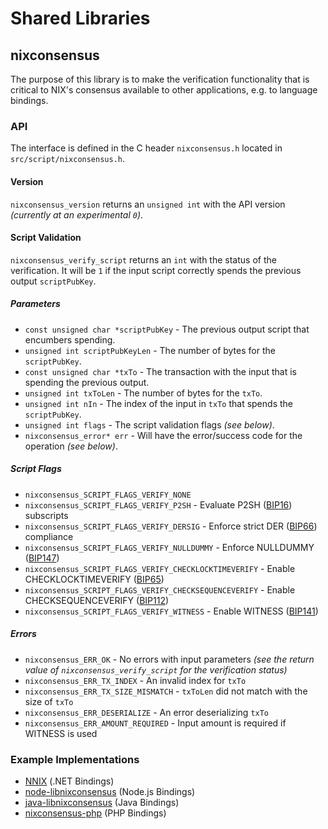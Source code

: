 Shared Libraries
================

## nixconsensus

The purpose of this library is to make the verification functionality that is critical to NIX's consensus available to other applications, e.g. to language bindings.

### API

The interface is defined in the C header `nixconsensus.h` located in  `src/script/nixconsensus.h`.

#### Version

`nixconsensus_version` returns an `unsigned int` with the API version *(currently at an experimental `0`)*.

#### Script Validation

`nixconsensus_verify_script` returns an `int` with the status of the verification. It will be `1` if the input script correctly spends the previous output `scriptPubKey`.

##### Parameters
- `const unsigned char *scriptPubKey` - The previous output script that encumbers spending.
- `unsigned int scriptPubKeyLen` - The number of bytes for the `scriptPubKey`.
- `const unsigned char *txTo` - The transaction with the input that is spending the previous output.
- `unsigned int txToLen` - The number of bytes for the `txTo`.
- `unsigned int nIn` - The index of the input in `txTo` that spends the `scriptPubKey`.
- `unsigned int flags` - The script validation flags *(see below)*.
- `nixconsensus_error* err` - Will have the error/success code for the operation *(see below)*.

##### Script Flags
- `nixconsensus_SCRIPT_FLAGS_VERIFY_NONE`
- `nixconsensus_SCRIPT_FLAGS_VERIFY_P2SH` - Evaluate P2SH ([BIP16](https://github.com/nix/bips/blob/master/bip-0016.mediawiki)) subscripts
- `nixconsensus_SCRIPT_FLAGS_VERIFY_DERSIG` - Enforce strict DER ([BIP66](https://github.com/nix/bips/blob/master/bip-0066.mediawiki)) compliance
- `nixconsensus_SCRIPT_FLAGS_VERIFY_NULLDUMMY` - Enforce NULLDUMMY ([BIP147](https://github.com/nix/bips/blob/master/bip-0147.mediawiki))
- `nixconsensus_SCRIPT_FLAGS_VERIFY_CHECKLOCKTIMEVERIFY` - Enable CHECKLOCKTIMEVERIFY ([BIP65](https://github.com/nix/bips/blob/master/bip-0065.mediawiki))
- `nixconsensus_SCRIPT_FLAGS_VERIFY_CHECKSEQUENCEVERIFY` - Enable CHECKSEQUENCEVERIFY ([BIP112](https://github.com/nix/bips/blob/master/bip-0112.mediawiki))
- `nixconsensus_SCRIPT_FLAGS_VERIFY_WITNESS` - Enable WITNESS ([BIP141](https://github.com/nix/bips/blob/master/bip-0141.mediawiki))

##### Errors
- `nixconsensus_ERR_OK` - No errors with input parameters *(see the return value of `nixconsensus_verify_script` for the verification status)*
- `nixconsensus_ERR_TX_INDEX` - An invalid index for `txTo`
- `nixconsensus_ERR_TX_SIZE_MISMATCH` - `txToLen` did not match with the size of `txTo`
- `nixconsensus_ERR_DESERIALIZE` - An error deserializing `txTo`
- `nixconsensus_ERR_AMOUNT_REQUIRED` - Input amount is required if WITNESS is used

### Example Implementations
- [NNIX](https://github.com/NicolasDorier/NNIX/blob/master/NNIX/Script.cs#L814) (.NET Bindings)
- [node-libnixconsensus](https://github.com/bitpay/node-libnixconsensus) (Node.js Bindings)
- [java-libnixconsensus](https://github.com/dexX7/java-libnixconsensus) (Java Bindings)
- [nixconsensus-php](https://github.com/Bit-Wasp/nixconsensus-php) (PHP Bindings)
